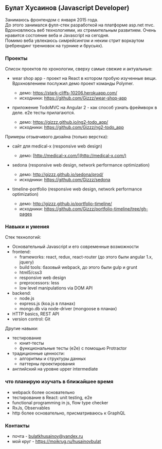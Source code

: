 ## Булат Хусаинов (Javascript Developer)
Занимаюсь фронтендом с января 2015 года.  
До этого занимался фулл-стек разработкой на платформе asp.net mvc.  
Вдохновляюсь веб технологиями, их стремительным развитием. Очень нравится состояние веба и Javascript на сегодня.  
Помимо веба увлекаюсь симрейсингом и неким стрит воркаутом (ребрендинг трениовок на турнике и брусьях).  

### Проекты
Список проектов по хронологии, сверху самые свежие и актуальные:  

- wear shop app - проект на React в котором пробую изученные вещи. Вдохновлением послужил демо проект команды Polymer.  
	- демо: https://stark-cliffs-10206.herokuapp.com/  
	- исходники: https://github.com/Gizzz/wear-shop-app  
	
	
- приложение TodoMVC на Angular 2 - как способ узнать фреймворк в деле. e2e тесты прилагаются.
	- демо: https://gizzz.github.io/ng2-todo_app/  	
	- исходники: https://github.com/Gizzz/ng2-todo_app  

Примеры отзывчивого дизайна (только верстка):  

- сайт для medical-x (responsive web design)
	- демо: [http://medical-x.com/](http://medical-x.com/)

- sedona (responsive web design, network performance optimization)  
	- демо: http://gizzz.github.io/sedona/prod/  
	- исходники: https://github.com/Gizzz/sedona  

- timeline-portfolio (responsive web design, network performance optimization)  
	- демо: http://gizzz.github.io/portfolio-timeline/  
	- исходники: https://github.com/Gizzz/portfolio-timeline/tree/gh-pages  
    
### Навыки и умения
Стек технологий:
- Основательный Javascript и его современные возможности
- frontend: 
    - frameworks: react, redux, react-router (до этого были angular 1.x, jquery)
    - build tools: базовый webpack, до этого были gulp и grunt
    - html5/css3
    - responsive web design
    - preprocessors: less
    - low level manipulations via DOM API
- backend:
    - node.js
    - express.js (koa.js в планах)
    - mongo.db via node-driver (mongoose в планах)	
- HTTP basics, REST API
- version control: Git

Другие навыки:
- тестирование
    - юнит-тесты
    - функциональные тесты (e2e) с помощью Protractor
- традиционные ценности:
	- алгоритмы и структуры данных
	- паттерны проектирования
- английский на уровне upper intermediate

### что планирую изучать в ближайшее время
- webpack более основательно
- тестирование в React: unit testing, e2e
- functional programming in js, flow type checker
- RxJs, Observables
- http более основательно, присматриваюсь к GraphQL

### Контакты
- почта - bulatkhusainov@yandex.ru
- мой круг - https://moikrug.ru/husainovbulat
